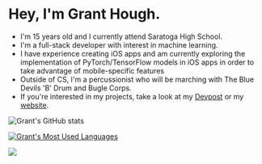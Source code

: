 # Hey, I'm Grant Hough.

- I'm 15 years old and I currently attend Saratoga High School.
- I'm a full-stack developer with interest in machine learning. 
- I have experience creating iOS apps and am currently exploring the implementation of PyTorch/TensorFlow models in iOS apps in order to take advantage of mobile-specific features
- Outside of CS, I'm a percussionist who will be marching with The Blue Devils 'B' Drum and Bugle Corps.
- If you're interested in my projects, take a look at my [Devpost](https://devpost.com/grant-l-hough?ref_content=user-portfolio&ref_feature=portfolio&ref_medium=global-nav) or my [website](https://granthough.me/).

![Grant's GitHub stats](https://github-readme-stats.vercel.app/api?username=granthough&show_icons=true&theme=tokyonight)

<!-- [![Grant's Most Used Languages](https://github-readme-stats.vercel.app/api/top-langs/?username=granthough&layout=compact)](https://github.com/anuraghazra/github-readme-stats)
 -->
[![Grant's Most Used Languages](https://github-readme-stats.vercel.app/api/top-langs/?username=granthough&exclude_repo=band-aid,skinhub)](https://github.com/anuraghazra/github-readme-stats)

![](https://komarev.com/ghpvc/?username=granthough)
